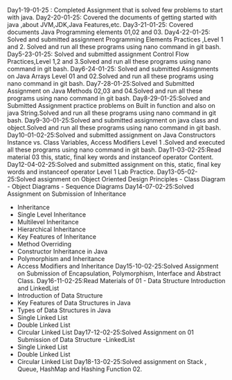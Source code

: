Day1-19-01-25 : Completed Assignment that is solved few problems to start with java.
Day2-20-01-25: Covered the documents of getting started with java ,about JVM,JDK,Java Features,etc.
Day3-21-01-25: Covered documents Java Programming elements 01,02 and 03.
Day4-22-01-25: Solved and submitted assignment Programming Elements Practices ,Level 1 and 2. Solved and run all these programs using nano command in git bash.
Day5-23-01-25: Solved and submitted assignment Control Flow Practices,Level 1,2 and 3.Solved and run all these programs using nano command in git bash.
Day6-24-01-25: Solved and submitted Assignments on Java Arrays Level 01 and 02.Solved and run all these programs using nano command in git bash.
Day7-28-01-25:Solved and Submitted Assignment on Java Methods 02,03 and 04.Solved and run all these programs using nano command in git bash.
Day8-29-01-25:Solved and Submitted Assignment practice problems on Built in function and also on java String.Solved and run all these programs using nano command in git bash.
Day9-30-01-25:Solved and submitted assignment on java class and object.Solved and run all these programs using nano command in git bash.
Day10-01-02-25:Solved and submitted assignment on Java Constructors Instance vs. Class Variables, Access Modifiers Level 1 .Solved and executed all these programs using nano command in git bash.
Day11-03-02-25:Read material 03 this, static, final key words and instanceof operator Content.
Day12-04-02-25:Solved and submitted assignment on this, static, final key words and instanceof operator Level 1 Lab Practice.
Day13-05-02-25:Solved assignment on Object Oriented Design Principles
                            - Class Diagram
                            - Object Diagrams
                           - Sequence Diagrams
Day14-07-02-25:Solved Assignment on Submission of Inheritance
- Inheritance
- Single Level Inheritance
- Multilevel Inheritance
- Hierarchical Inheritance
- Key Features of Inheritance
- Method Overriding
- Constructor Inheritance in Java
- Polymorphism and Inheritance
 - Access Modifiers and Inheritance
Day15-10-02-25:Solved Assignment on Submission of Encapsulation, Polymorphism, Interface and Abstract Class.
Day16-11-02-25:Read Materials of 01 - Data Structure Introduction and LinkedList
- Introduction of Data Structure 
- Key Features of Data Structures in Java
- Types of Data Structures in Java
- Single Linked List
- Double Linked List
- Circular Linked List
Day17-12-02-25:Solved Assignment on 01 Submission of Data Structure
 -LinkedList
- Single Linked List
- Double Linked List
- Circular Linked List
Day18-13-02-25:Solved assignment on Stack , Queue, HashMap and Hashing Function 02.
